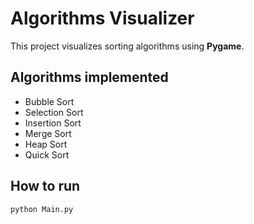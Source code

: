 # Algorithms Visualizer

This project visualizes sorting algorithms using **Pygame**.

## Algorithms implemented
- Bubble Sort
- Selection Sort
- Insertion Sort
- Merge Sort
- Heap Sort
- Quick Sort

## How to run
```bash
python Main.py
